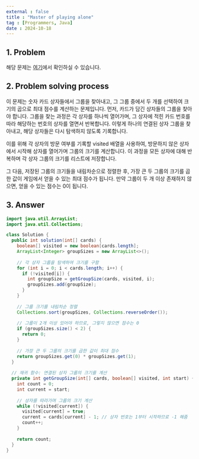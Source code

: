 ```yaml
---
external : false
title : "Master of playing alone"
tag : [Programmers, Java]
date : 2024-10-18
---
```


## 1. Problem

해당 문제는 [여기](https://school.programmers.co.kr/learn/courses/30/lessons/131130)에서 확인하실 수 있습니다.

## 2. Problem solving process

이 문제는 숫자 카드 상자들에서 그룹을 찾아내고, 그 그룹 중에서 두 개를 선택하여 크기의 곱으로 최대 점수를 계산하는 문제입니다. 먼저, 카드가 담긴 상자들의 그룹을 찾아야 합니다. 그룹을 찾는 과정은 각 상자를 하나씩 열어가며, 그 상자에 적힌 카드 번호를 따라 해당하는 번호의 상자를 열면서 반복합니다. 이렇게 하나의 연결된 상자 그룹을 찾아내고, 해당 상자들은 다시 탐색하지 않도록 기록합니다.

이를 위해 각 상자의 방문 여부를 기록할 visited 배열을 사용하여, 방문하지 않은 상자에서 시작해 상자를 열어가며 그룹의 크기를 계산합니다. 이 과정을 모든 상자에 대해 반복하며 각 상자 그룹의 크기를 리스트에 저장합니다.

그 다음, 저장된 그룹의 크기들을 내림차순으로 정렬한 후, 가장 큰 두 그룹의 크기를 곱한 값이 게임에서 얻을 수 있는 최대 점수가 됩니다. 만약 그룹이 두 개 이상 존재하지 않으면, 얻을 수 있는 점수는 0이 됩니다.

## 3. Answer

```java
import java.util.ArrayList;
import java.util.Collections;

class Solution {
  public int solution(int[] cards) {
    boolean[] visited = new boolean[cards.length];
    ArrayList<Integer> groupSizes = new ArrayList<>();
    
    // 각 상자 그룹을 탐색하여 크기를 구함
    for (int i = 0; i < cards.length; i++) {
      if (!visited[i]) {
        int groupSize = getGroupSize(cards, visited, i);
        groupSizes.add(groupSize);
      }
    }
    
    // 그룹 크기를 내림차순 정렬
    Collections.sort(groupSizes, Collections.reverseOrder());
    
    // 그룹이 2개 이상 있어야 하므로, 그렇지 않으면 점수는 0
    if (groupSizes.size() < 2) {
      return 0;
    }
    
    // 가장 큰 두 그룹의 크기를 곱한 값이 최대 점수
    return groupSizes.get(0) * groupSizes.get(1);
  }
  
  // 재귀 함수: 연결된 상자 그룹의 크기를 계산
  private int getGroupSize(int[] cards, boolean[] visited, int start) {
    int count = 0;
    int current = start;
    
    // 상자를 따라가며 그룹의 크기 계산
    while (!visited[current]) {
      visited[current] = true;
      current = cards[current] - 1; // 상자 번호는 1부터 시작하므로 -1 해줌
      count++;
    }
    
    return count;
  }
}
```

